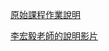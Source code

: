 

[原始課程作業說明](https://docs.google.com/presentation/d/1Tq9ReVH_NkEYcOb5Idevc8GNw9fJQOLjEm0VZf09weE/edit#slide=id.g433e108233_0_15)

[李宏毅老師的說明影片](https://www.youtube.com/watch?v=G_dATE22UqY&fbclid=IwAR22_ypSuzJTf6L_trnMiDHenNjIx9_Wo-FaeM0lyUr0GMx_suhWjSJlNJc)